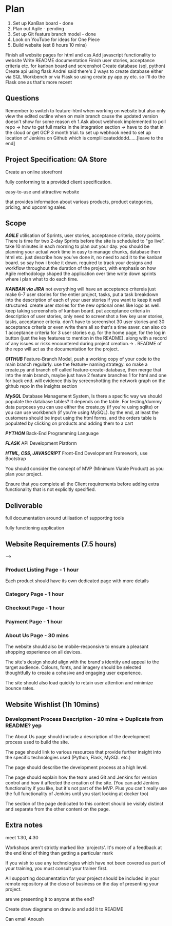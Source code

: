 # Plan

1. Set up KanBan board - done
2. Plan out Agile - pending
3. Set up Git feature branch model - done
4. Look on YouTube for ideas for One Piece
5. Build website (est 8 hours 10 mins)

Finish all website pages for html and css
Add javascript functionality to website 
Write README documentation
Finish user stories, acceptance criteria etc. for kanban board and screenshot
Create database (sql, python)
Create api using flask
Andrei said there's 2 ways to create database either via SQL Workbench or via Flask so using create.py app.py etc. so I'll do the Flask one as that's more recent 

## Questions

Remember to switch to feature-html when working on website but also only view the edited outline when on main branch cause the updated version doesn't show for some reason eh
1.Ask about webhook implemented to poll repo -> how to get full marks in the integration section -> have to do that in the cloud or get GCP 3 month trial. to set up webhook need to set up location of Jenkins on Github which is compliiicaateddddd......[leave to the end]

## Project Specification: QA Store

Create an online storefront

fully conforming to a provided client specification.

easy-to-use and attractive website 

that provides information about various products, product categories, pricing, and upcoming sales.

## Scope

***AGILE*** utilisation of Sprints, user stories, acceptance criteria, story points. There is time for two 2-day Sprints before the site is scheduled to "go live". take 10 minutes in each morning to plan out your day. you should be planning your actual work time in easy to manage chunks, database then html etc. just describe how you've done it, no need to add it to the kanban board. so say how i broke it down. required to track your designs and workflow throughout the duration of the project, with emphasis on how Agile methodology shaped the application over time write down sprints where i plan what to do each time. 

***KANBAN via JIRA*** not everything will have an acceptance critereia just make 6-7 user stories for the entier project, tasks, put a task breakdown into the description of each of your user stories if you want to keep it well structured. create user stories for the new optional ones like logo as well. keep taking screenshots of kanban board. put acceptance criteria in description of user stories, only need to screenshot a few key user stories, tasks, acceptance criteria. don't have to screenshot 30 user stories and 30 acceptance criteria or even write them all so that's a time saver. can also do 1 acceptance criteria for 3 user stories e.g. for the home page, for the log in button (just the key features to mention in the README). along with a record of any issues or risks encountered during project creation.-> . README of the repo will act as the documentation for the project.

***GITHUB*** Feature-Branch Model, push a working copy of your code to the main branch regularly. use the feature- naming strategy. so make a create.py and branch off called feature-create-database, then merge that into the main branch, maybe just have 2 feature branches 1 for html and one for back end. will evidence this by screenshotting the network graph on the github repo in the insights section

***MySQL*** Database Management System, Is there a specific way we should populate the database tables? It depends on the table. For testing/dummy data purposes you can use either the create.py (if you're using sqlite) or you can use workbench (if you're using MySQL). by the end, at least the customers should be input using the html forms, and the orders table is populated by clicking on products and adding them to a cart

***PYTHON*** Back-End Programming Language

***FLASK*** API Development Platform

***HTML, CSS, JAVASCRIPT*** Front-End Development Framework, use Bootstrap

You should consider the concept of MVP (Minimum Viable Product) as you plan your project.

Ensure that you complete all the Client requirements before adding extra functionality that is not explicitly specified.

## Deliverable

full documentation around utilisation of supporting tools

fully functioning application

## Website Requirements (7.5 hours)

<!-- ### Home Page - 1.5 hours, use Bootstrap 2:40

The online storefront should have a welcoming home page. The home page shall:

<!-- 1. Be visually appealing
2. Serve as the default for the entire site. Allow users to navigate to other sections of the site from here -->
<!-- 3. Communicate the site's purpose to the visitors. Have pictures or graphics that are relevant to the products being --> -->

### Product Listing Page - 1 hour

<!-- The site needs a page that lists all available products. This page should:

Be part of the overall site navigation -->

<!-- Display product images, descriptions, and pricing

<!-- Have at least 4 different product images on display -->

Each product should have its own dedicated page with more details 

### Category Page - 1 hour

<!-- The site should have a page dedicated to product categories. This page should:

Be part of the overall site navigation

Display different product categories

Provide users the ability to view products by category -->

<!-- ### Cart Page = 1 hour -->

<!-- The site should have a dedicated page for the shopping cart. This page should:

Show all products added by the user to the cart

Display the total price of all products in the cart

Provide users the ability to modify the quantity of each product in the cart -->
<!-- 
Have an option to proceed to the checkout page -->

### Checkout Page - 1 hour

<!-- The site should have a page dedicated to checking out. This page should:

Display a summary of the cart

Allow users to enter their shipping information -->

### Payment Page - 1 hour

<!-- The site needs a page for processing payments. This page should:

Collect payment information from the users such as cardholder's name, card number, expiry date, and security code/CVC

Include a mechanism for passing on the payment details to a mock external payment processor

(just a mock one, able to add up what's in a basket) -->

<!-- ### Contact Us Page - 30 mins -->

<!-- The site should have a page dedicated to providing contact information for the store. This page should:

Be part of the overall site navigation

Include store address, phone number, and email

Include a contact form for users to submit inquiries or feedback -->

### About Us Page - 30 mins

<!-- There should be an About Us page. This page should:

Be part of the overall site navigation

Provide information about the store, its mission, and its history

Include information about the team behind the store -->

<!-- In addition to the requirements above, the website should maintain a uniform look and feel across all pages. The navigation menu should be consistent and easily accessible. -->

The website should also be mobile-responsive to ensure a pleasant shopping experience on all devices.

The site's design should align with the brand's identity and appeal to the target audience. Colours, fonts, and imagery should be selected thoughtfully to create a cohesive and engaging user experience. 

The site should also load quickly to retain user attention and minimize bounce rates.

## Website Wishlist (1h 10mins)

<!-- ### Page Header & Footer - 15 mins

Each page of the site should contain a consistent header and footer, with links to commonly accessed pages.

The footer should be identical on all pages of the site.

The footer should link to the Home Page, About Us, and Contact Page. -->

### Development Process Description - 20 mins -> Duplicate from README? yep

The About Us page should include a description of the development process used to build the site.

The page should link to various resources that provide further insight into the specific technologies used (Python, Flask, MySQL etc.)

The page should describe the development process at a high level.

The page should explain how the team used Git and Jenkins for version control and how it affected the creation of the site. (You can add Jenkins functionality if you like, but it's not part of the MVP. Plus you can't really use the full functionality of Jenkins until you start looking at docker too)

The section of the page dedicated to this content should be visibly distinct and separate from the other content on the page.

<!-- ### Custom Logo - pixlr, 20 mins -->

<!-- The site should have a custom logo on the front page that depicts the site’s name and a graphic relevant to the products being sold.

The logo must be original.

The logo may incorporate elements from other images with due credits.

The logo must appear on the front page.

The logo should complement the overall design and aesthetic of the site.

Please note, while these features would certainly enhance the user experience of the online storefront, they are not essential for the initial version of the site. Therefore, they should be considered for future development phases. -->

## Extra notes

meet 1:30, 4:30

Workshops aren't strictly marked like 'projects'. It's more of a feedback at the end kind of thing than getting a particular mark

If you wish to use any technologies which have not been covered as part of your training, you must consult your trainer first.

All supporting documentation for your project should be included in your remote repository at the close of business on the day of presenting your project.

are we presenting it to anyone at the end?

Create draw diagrams on draw.io and add it to README

Can email Anoush 
